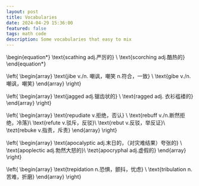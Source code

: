 ```yaml
---
layout: post
title: Vocabularies
date: 2024-04-29 15:36:00
featured: false
tags: math code
description: Some vocabularies that easy to mix
---
```


\begin{equation*}
\text{scathing adj.严厉的} \\
\text{scorching adj.酷热的}
\end{equation*}

\left\{ \begin{array}
\text{jibe v./n. 嘲讽，嘲笑 n.符合，一致} \\
\text{gibe v./n. 嘲讽，嘲笑}
\end{array} \right\}

\left\{ \begin{array}
\text{jagged adj.锯齿状的} \\
\text{ragged adj. 衣衫褴褛的}
\end{array} \right\}

\left\{ \begin{array}
\text{repudiate v.拒绝，否认} \\
\text{rebuff v./n.断然拒绝，冷落}\\
\text{refute v.驳斥，反驳}\\
\text{rebut v.反驳，举反证}\\
\tezt{rebuke v.指责，斥责}
\end{array} \right\}

\left\{ \begin{array}
\text{apocalyptic adj.末日的，（对灾难结果）夸张的} \\
\text{apoplectic adj.勃然大怒的}\\
\tezt{apocryphal adj.虚假的}
\end{array} \right\}

\left\{ \begin{array}
\text{trepidation n.恐惧，颤抖，忧虑} \\
\text{tribulation n.苦难，折磨}
\end{array} \right\}
